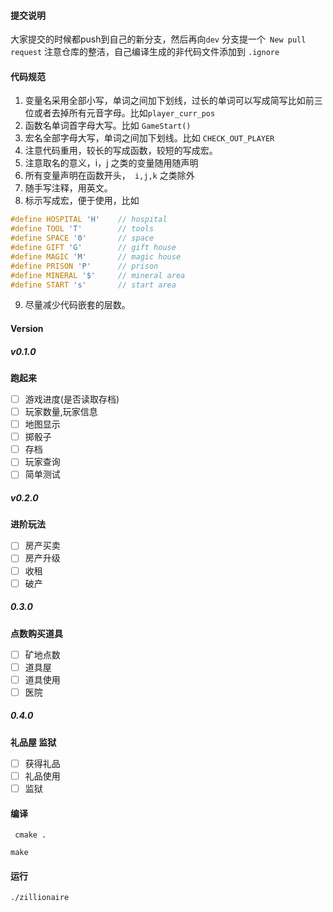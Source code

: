 #### 提交说明
  大家提交的时候都push到自己的新分支，然后再向`dev` 分支提一个``` New pull request```
  注意仓库的整洁，自己编译生成的非代码文件添加到 ```.ignore```
  
#### 代码规范
 1. 变量名采用全部小写，单词之间加下划线，过长的单词可以写成简写比如前三位或者去掉所有元音字母。比如``` player_curr_pos ```
 2. 函数名单词首字母大写。比如 ```GameStart()```
 3. 宏名全部字母大写，单词之间加下划线。比如 ```CHECK_OUT_PLAYER```
 4. 注意代码重用，较长的写成函数，较短的写成宏。
 5. 注意取名的意义，i，j 之类的变量随用随声明
 6. 所有变量声明在函数开头，``` i,j,k``` 之类除外
 7. 随手写注释，用英文。
 8. 标示写成宏，便于使用，比如 
  ```C
  #define HOSPITAL 'H'    // hospital
#define TOOL 'T'        // tools
#define SPACE '0'       // space
#define GIFT 'G'        // gift house
#define MAGIC 'M'       // magic house
#define PRISON 'P'      // prison
#define MINERAL '$'     // mineral area
#define START 's'       // start area
  ```
 9. 尽量减少代码嵌套的层数。
 
#### Version
##### v0.1.0
**跑起来**
- [ ] 游戏进度(是否读取存档)
- [ ] 玩家数量,玩家信息
- [ ] 地图显示
- [ ] 掷骰子
- [ ] 存档   
- [ ] 玩家查询
- [ ] 简单测试

##### v0.2.0
**进阶玩法**
- [ ] 房产买卖
- [ ] 房产升级
- [ ] 收租
- [ ] 破产

##### 0.3.0
**点数购买道具**
- [ ] 矿地点数
- [ ] 道具屋
- [ ] 道具使用
- [ ] 医院

##### 0.4.0
**礼品屋 监狱**
- [ ] 获得礼品
- [ ] 礼品使用
- [ ] 监狱

#### 编译
``` cmake .```

``` make ```

#### 运行
``` ./zillionaire ```
